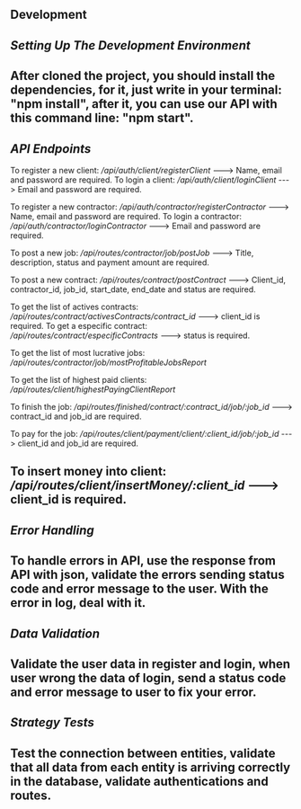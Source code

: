 ## Development

*Setting Up The Development Environment*
----------
  After cloned the project, you should install the dependencies, for it, just write in your terminal: "npm install", after it, you can use our API with this command line: "npm start".
----------

*API Endpoints*
-----------
  To register a new client: */api/auth/client/registerClient* ---> Name, email and password are required.
  To login a client: */api/auth/client/loginClient* ---> Email and password are required.

  To register a new contractor: */api/auth/contractor/registerContractor* ---> Name, email and password are required.
  To login a contractor: */api/auth/contractor/loginContractor* ---> Email and password are required.

  To post a new job: */api/routes/contractor/job/postJob* ---> Title, description, status and payment amount are required.

  To post a new contract: */api/routes/contract/postContract* ---> Client_id, contractor_id, job_id, start_date, end_date and status are required.

  To get the list of actives contracts: */api/routes/contract/activesContracts/contract_id* ---> client_id is required.
  To get a especific contract: */api/routes/contract/especificContracts* ---> status is required.

  To get the list of most lucrative jobs: */api/routes/contractor/job/mostProfitableJobsReport*
  
  To get the list of highest paid clients: */api/routes/client/highestPayingClientReport*

  To finish the job: */api/routes/finished/contract/:contract_id/job/:job_id* ---> contract_id and job_id are required.

  To pay for the job: */api/routes/client/payment/client/:client_id/job/:job_id* ---> client_id and job_id are required.

  To insert money into client: */api/routes/client/insertMoney/:client_id* ---> client_id is required.
-----------

*Error Handling*
-----------
  To handle errors in API, use the response from API with json, validate the errors sending status code and error message to the user. With the error in log, deal with it.
-----------

*Data Validation*
-----------
  Validate the user data in register and login, when user wrong the data of login, send a status code and error message to user to fix your error.
-----------

*Strategy Tests*
-----------
  Test the connection between entities, validate that all data from each entity is arriving correctly in the database, validate authentications and routes.
-----------